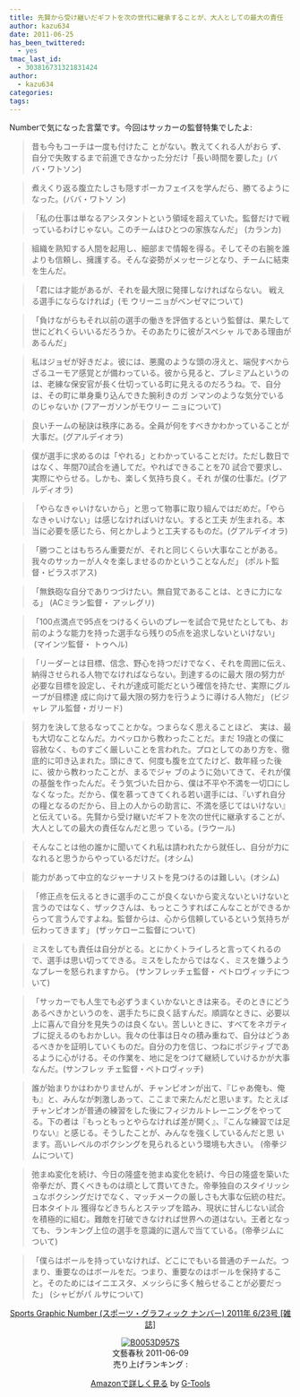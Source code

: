 ```yaml
---
title: 先賢から受け継いだギフトを次の世代に継承することが、大人としての最大の責任
author: kazu634
date: 2011-06-25
has_been_twittered:
  - yes
tmac_last_id:
  - 303816731321831424
author:
  - kazu634
categories:
tags:
---
```

Numberで気になった言葉です。今回はサッカーの監督特集でしたよ:

> 昔も今もコーチは一度も付けたこ とがない。教えてくれる人がおら ず、自分で失敗するまで前進できなかった分だけ「長い時間を要した」(ババ・ワトソン)

> 煮えくり返る腹立たしさも隠すポーカフェイスを学んだら、勝てるようになった。(ババ・ワトソ ン)

> 「私の仕事は単なるアシスタントという領域を超えていた。監督だけで戦っているわけじゃない。このチームはひとつの家族なんだ」 (カランカ)

> 組織を熟知する人間を起用し、細部まで情報を得る。そしてその右腕を誰よりも信頼し、擁護する。そんな姿勢がメッセージとなり、チームに結束を生んだ。

> 「君には才能があるが、それを最大限に発揮しなければならない。 戦える選手にならなければ」(モ ウリーニョがベンゼマについて)

> 「負けながらもそれ以前の選手の働きを評価するという監督は、果たして世にどれくらいいるだろうか。そのあたりに彼がスペシャ ルである理由があるんだ」

> 私はジョゼが好きだよ。彼には、悪魔のような頭の冴えと、端倪すべからざるユーモア感覚とが備わっている。彼から見ると、プレミアムというのは、老練な保安官が長く仕切っている町に見えるのだろうね。で、自分は、その町に単身乗り込んできた腕利きのガ ンマンのような気分でいるのじゃないか (フアーガソンがモウリー ニョについて)

> 良いチームの秘訣は秩序にある。全員が何をすべきかわかっていることが大事だ。(グアルデイオラ)

> 僕が選手に求めるのは「やれる」とわかっていることだけ。ただし数日ではなく、年間70試合を通してだ。やればできることを70 試合で要求し、実際にやらせる。しかも、楽しく気持ち良く。それ が僕の仕事だ。(グアルディオラ)

> 「やらなきゃいけないから」と思って物事に取り組んではだめだ。「やらなきゃいけない」は感じなければいけない。すると工夫 が生まれる。本当に必要を感じたら、何とかしようと工夫するものだ。(グアルデイオラ)

> 「勝つことはもちろん重要だが、それと同じくらい大事なことがある。我々のサッカーが人々を楽しませるのかということなんだ」 (ポルト監督・ビラスボアス)

> 「無鉄砲な自分でありつづけたい。無自覚であることは、ときに力になる」 (ACミラン監督・ アッレグリ)

> 「100点満点で95点をつけるくらいのプレーを試合で見せたとしても、お前のような能力を持った選手なら残りの5点を追求しないといけない」  (マインツ監督・ トゥヘル)

> 「リーダーとは目標、信念、野心を持つだけでなく、それを周囲に伝え、納得させられる人物でなければならない。到達するのに最大 限の努力が必要な目標を設定し、それが達成可能だという確信を持たせ、実際にグループが目標達 成に向けて最大限の努力を行うように導ける人物だ」 (ビジャレ アル監督・ガリード)

> 努力を決して怠るなってことかな。つまらなく思えることほど、 実は、最も大切なことなんだ。カペッロから教わったことだ。まだ 19歳との僕に容赦なく、ものすごく厳しいことを言われた。プロとしてのあり方を、徹底的に叩き込まれた。頭にきて、何度も腹を立てたけど、数年経った後に、彼から教わったことが、まるでジャ ブのように効いてきて、それが僕 の基盤を作ったんだ。そう気づいた日から、僕は不平や不満を一切口にしなくなった。だから、僕を慕ってきてくれる若い選手には、『いずれ自分の糧となるのだから、目上の人からの助言に、不満を感じてはいけない』と伝えている。先賢から受け継いだギフトを次の世代に継承することが、大人としての最大の責任なんだと思っ ている。(ラウール)

> そんなことは他の誰かに聞いてくれ私は請われたから就任し、自分が力になれると思うからやっているだけだ。(オシム)

> 能力があって中立的なジャーナリストを見つけるのは難しい。(オシム)

> 「修正点を伝えるときに選手のここが良くないから変えないといけないと言うのではなく、ザックさんは、もっとこうすればこんなことができるからって言うんですよね。監督からは、心から信頼しているという気持ちが伝わってきます」 (ザッケローニ監督について)

> ミスをしても責任は自分がとる。とにかくトライしろと言ってくれるので、選手は思い切ってできる。ミスをしたからではなく、ミスを嫌うようなプレーを怒られますから。 (サンフレッチェ監督・ ペトロヴィッチについて)

> 「サッカーでも人生でも必ずうまくいかないときは来る。そのときにどうあるべきかというのを、選手たちに良く話すんだ。順調なときに、必要以上に喜んで自分を見失うのは良くない。苦しいときに、すべてをネガティブに捉えるのもおかしい。我々の仕事は日々の積み重ねで、自分はどうあるべきかを証明していくものだ。自分の力を信じ、つねにポジティブであるように心がける。その作業を、地に足をつけて継続していけるかが大事なんだ。(サンフレッ チェ監督・ペトロヴィッチ)

> 誰が始まりかはわかりませんが、チャンピオンが出て、『じゃあ俺も、俺も』と、みんなが刺激しあって、ここまで来たんだと思います。たとえばチャンピオンが普通の練習をした後にフィジカルトレーニングをやってる。下の者は『もっともっとやらなければ差が開く』、『こんな練習では足りない』と感じる。そうしたことが、みんなを強くしているんだと思 います。高いレベルのボクシングを見られるという環境も大きい。 (帝拳ジムについて)

> 弛まぬ変化を続け、今日の隆盛を弛まぬ変化を続け、今日の隆盛を築いた帝拳だが、貫くべきものは頑として貫いてきた。帝拳独自のスタイリッシュなボクシングだけでなく、マッチメークの厳しさも大事な伝統の柱だ。日本タイトル 獲得などきちんとステップを踏み、現状に甘んじない試合を積極的に組む。難敵を打破できなければ世界への道はない。王者となっ ても、ランキング上位の選手を意識的に選んで当てている。(帝拳ジムについて)

> 「僕らはボールを持っていなければ、どこにでもいる普通のチームだ。つまり、重要なのはボールをだ。つまり、重要なのはボールを保持すること。そのためにはイニエスタ、メッシらに多く触らせることが必要だった」 (シャビがパ ルサについて)

<p style="text-align: center;">
<a href="http://www.amazon.co.jp/Sports-Graphic-Number-%E3%82%B9%E3%83%9D%E3%83%BC%E3%83%84%E3%83%BB%E3%82%B0%E3%83%A9%E3%83%95%E3%82%A3%E3%83%83%E3%82%AF-2011%E5%B9%B4/dp/B0053D957S%3FSubscriptionId%3D15SMZCTB9V8NGR2TW082%26tag%3Dsimsnes-22%26linkCode%3Dxm2%26camp%3D2025%26creative%3D165953%26creativeASIN%3DB0053D957S" onclick="__gaTracker('send', 'event', 'outbound-article', 'http://www.amazon.co.jp/Sports-Graphic-Number-%E3%82%B9%E3%83%9D%E3%83%BC%E3%83%84%E3%83%BB%E3%82%B0%E3%83%A9%E3%83%95%E3%82%A3%E3%83%83%E3%82%AF-2011%E5%B9%B4/dp/B0053D957S%3FSubscriptionId%3D15SMZCTB9V8NGR2TW082%26tag%3Dsimsnes-22%26linkCode%3Dxm2%26camp%3D2025%26creative%3D165953%26creativeASIN%3DB0053D957S', 'Sports Graphic Number (スポーツ・グラフィック ナンバー) 2011年 6/23号 [雑誌]');" target="_blank">Sports Graphic Number (スポーツ・グラフィック ナンバー) 2011年 6/23号 [雑誌]</a><img style="border: none;" src="http://www.assoc-amazon.jp/e/ir?t=simsnes-22&l=ur2&o=9" alt="" width="1" height="1" />
</p>

<p style="text-align: center;">
<a href="http://www.amazon.co.jp/Sports-Graphic-Number-%E3%82%B9%E3%83%9D%E3%83%BC%E3%83%84%E3%83%BB%E3%82%B0%E3%83%A9%E3%83%95%E3%82%A3%E3%83%83%E3%82%AF-2011%E5%B9%B4/dp/B0053D957S%3FSubscriptionId%3D15SMZCTB9V8NGR2TW082%26tag%3Dsimsnes-22%26linkCode%3Dxm2%26camp%3D2025%26creative%3D165953%26creativeASIN%3DB0053D957S" onclick="__gaTracker('send', 'event', 'outbound-article', 'http://www.amazon.co.jp/Sports-Graphic-Number-%E3%82%B9%E3%83%9D%E3%83%BC%E3%83%84%E3%83%BB%E3%82%B0%E3%83%A9%E3%83%95%E3%82%A3%E3%83%83%E3%82%AF-2011%E5%B9%B4/dp/B0053D957S%3FSubscriptionId%3D15SMZCTB9V8NGR2TW082%26tag%3Dsimsnes-22%26linkCode%3Dxm2%26camp%3D2025%26creative%3D165953%26creativeASIN%3DB0053D957S', '');" target="_blank"><img class="aligncenter" src="https://images-na.ssl-images-amazon.com/images/I/51IUatQ4pDL._SL160_.jpg" border="0" alt="B0053D957S" /></a><br /> <span>文藝春秋 2011-06-09<br /> 売り上げランキング : </span>
</p>

<span></span>

<p style="text-align: center;">
<span><a href="http://www.amazon.co.jp/Sports-Graphic-Number-%E3%82%B9%E3%83%9D%E3%83%BC%E3%83%84%E3%83%BB%E3%82%B0%E3%83%A9%E3%83%95%E3%82%A3%E3%83%83%E3%82%AF-2011%E5%B9%B4/dp/B0053D957S%3FSubscriptionId%3D15SMZCTB9V8NGR2TW082%26tag%3Dsimsnes-22%26linkCode%3Dxm2%26camp%3D2025%26creative%3D165953%26creativeASIN%3DB0053D957S" onclick="__gaTracker('send', 'event', 'outbound-article', 'http://www.amazon.co.jp/Sports-Graphic-Number-%E3%82%B9%E3%83%9D%E3%83%BC%E3%83%84%E3%83%BB%E3%82%B0%E3%83%A9%E3%83%95%E3%82%A3%E3%83%83%E3%82%AF-2011%E5%B9%B4/dp/B0053D957S%3FSubscriptionId%3D15SMZCTB9V8NGR2TW082%26tag%3Dsimsnes-22%26linkCode%3Dxm2%26camp%3D2025%26creative%3D165953%26creativeASIN%3DB0053D957S', 'Amazonで詳しく見る');" target="_blank">Amazonで詳しく見る</a></span><span> by <a href="http://www.goodpic.com/mt/aws/index.html" onclick="__gaTracker('send', 'event', 'outbound-article', 'http://www.goodpic.com/mt/aws/index.html', 'G-Tools');">G-Tools</a></span>
</p>
